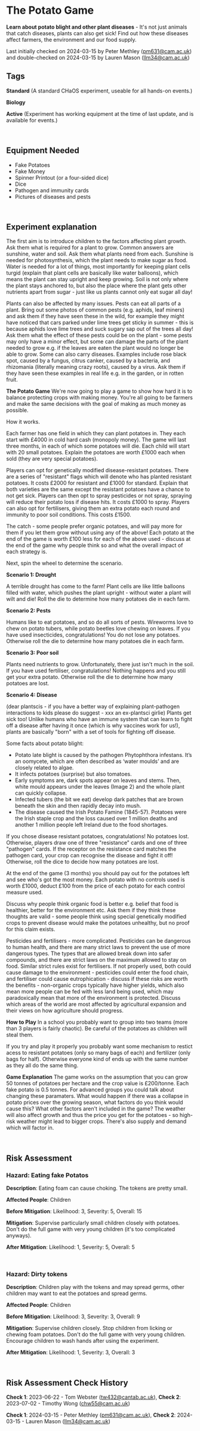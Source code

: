 # The Potato Game

**Learn about potato blight and other plant diseases** - It's not just animals that catch diseases, plants can also get sick! Find out how these diseases affect farmers, the environment and our food supply. 

Last initially checked on 2024-03-15 by Peter Methley (pm631@cam.ac.uk) and double-checked on 2024-03-15 by Lauren Mason (llm34@cam.ac.uk)

## Tags
<!--- Start Tags (DO NOT REMOVE THIS COMMENT) --->

**Standard** (A standard CHaOS experiment, useable for all hands-on events.)

**Biology**

**Active** (Experiment has working equipment at the time of last update, and is available for events.)
<!--- End Tags (DO NOT REMOVE THIS COMMENT) --->

<br/>

## Equipment Needed 
- Fake Potatoes
- Fake Money
- Spinner Printout (or a four-sided dice)
- Dice
- Pathogen and immunity cards
- Pictures of diseases and pests

<br/>

## Experiment explanation
The first aim is to introduce children to the factors affecting plant growth. Ask them what is required for a plant to grow. Common answers are sunshine, water and soil. Ask them what plants need from each. Sunshine is needed for photosynthesis, which the plant needs to make sugar as food. Water is needed for a lot of things, most importantly for keeping plant cells turgid (explain that plant cells are basically like water balloons), which means the plant can stay upright and keep growing. Soil is not only where the plant stays anchored to, but also the place where the plant gets other nutrients apart from sugar - just like us plants cannot only eat sugar all day!

Plants can also be affected by many issues. Pests can eat all parts of a plant. Bring out some photos of common pests (e.g. aphids, leaf miners) and ask them if they have seen these in the wild, for example they might have noticed that cars parked under lime trees get sticky in summer - this is because aphids love lime trees and suck sugary sap out of the trees all day! Ask them what the effect of these pests could be on the plant - some pests may only have a minor effect, but some can damage the parts of the plant needed to grow e.g. if the leaves are eaten the plant would no longer be able to grow. Some can also carry diseases. Examples include rose black spot, caused by a fungus, citrus canker, caused by a bacteria, and rhizomania (literally meaning crazy roots), caused by a virus. Ask them if they have seen these examples in real life e.g. in the garden, or in rotten fruit. 


**The Potato Game**
We're now going to play a game to show how hard it is to balance protecting crops with making money. You're all going to be farmers and make the same decisions with the goal of making as much money as possible.

How it works.

Each farmer has one field in which they can plant potatoes in.
They each start with £4000 in cold hard cash (monopoly money).
The game will last three months, in each of which some potatoes will die.
Each child will start with 20 small potatoes. Explain the potatoes are worth £1000 each when sold (they are very special potatoes).

Players can opt for genetically modified disease-resistant potatoes. There are a series of "resistant" flags which will denote who has planted resistant potatoes. It costs £2000 for resistant and £1000 for standard. Explain that both varieties are the same except the resistant potatoes have a chance to not get sick. 
Players can then opt to spray pesticides or not spray, spraying will reduce their potato loss if disease hits. It costs £1000 to spray.
Players can also opt for fertilisers, giving them an extra potato each round and immunity to poor soil conditions. This costs £1500. 

The catch - some people prefer organic potatoes, and will pay more for them if you let them grow without using any of the above! Each potato at the end of the game is worth £100 less for each of the above used - discuss at the end of the game why people think so and what the overall impact of each strategy is.

Next, spin the wheel to determine the scenario. 

**Scenario 1: Drought**

A terrible drought has come to the farm! Plant cells are like little balloons filled with water, which pushes the plant upright - without water a plant will wilt and die! Roll the die to determine how many potatoes die in each farm. 

**Scenario 2: Pests**

Humans like to eat potatoes, and so do all sorts of pests. Wireworms love to chew on potato tubers, while potato beetles love chewing on leaves. If you have used insecticides, congratulations! You do not lose any potatoes. Otherwise roll the die to determine how many potatoes die in each farm. 

**Scenario 3: Poor soil**

Plants need nutrients to grow. Unfortunately, there just isn't much in the soil. If you have used fertiliser, congratulations! Nothing happens and you still get your extra potato. Otherwise roll the die to determine how many potatoes are lost. 

**Scenario 4: Disease**

(dear plantscis - if you have a better way of explaining plant-pathogen interactions to kids please do suggest - xxx an ex-plantsci girlie)
Plants get sick too! Unlike humans who have an immune system that can learn to fight off a disease after having it once (which is why vaccines work for us!), plants are basically "born" with a set of tools for fighting off disease. 

Some facts about potato blight: 
- Potato late blight is caused by the pathogen Phytophthora infestans. It’s an oomycete, which are often described as ‘water moulds’ and are closely related to algae.
- It infects potatoes (surprise) but also tomatoes.
- Early symptoms are, dark spots appear on leaves and stems. Then, white mould appears under the leaves (Image 2) and the whole plant can quickly collapse.
- Infected tubers (the bit we eat) develop dark patches that are brown beneath the skin and then rapidly decay into mush.
- The disease caused the Irish Potato Famine (1845-57). Potatoes were the Irish staple crop and the loss caused over 1 million deaths and another 1 million people left Ireland due to the food shortages.

If you chose disease resistant potatoes, congratulations! No potatoes lost. Otherwise, players draw one of three "resistance" cards and one of three "pathogen" cards. If the receptor on the resistance card matches the pathogen card, your crop can recognise the disease and fight it off! Otherwise, roll the dice to decide how many potatoes are lost. 



At the end of the game (3 months) you should pay out for the potatoes left and see who's got the most money. Each potato with no controls used is worth £1000, deduct £100 from the price of each potato for each control measure used. 

Discuss why people think organic food is better e.g. belief that food is healthier, better for the environment etc. 
Ask them if they think these thoughts are valid - some people think using special genetically modified crops to prevent disease would make the potatoes unhealthy, but no proof for this claim exists. 

Pesticides and fertilisers - more complicated. Pesticides can be dangerous to human health, and there are many strict laws to prevent the use of more dangerous types. The types that are allowed break down into safer compounds, and there are strict laws on the maximum allowed to stay on food. Similar strict rules exist for fertilisers. If not properly used, both could cause damage to the environment - pesticides could enter the food chain, and fertiliser could cause eutrophication - discuss if these risks are worth the benefits - non-organic crops typically have higher yields, which also mean more people can be fed with less land being used, which may paradoxically mean that more of the environment is protected. Discuss which areas of the world are most affected by agricultural expansion and their views on how agriculture should progress. 


**How to Play**
In a school you probably want to group into two teams (more than 3 players is fairly chaotic). Be careful of the potatoes as children will steal them.

If you try and play it properly you probably want some mechanism to restict acess to resistant potatoes (only so many bags of each) and fertilizer (only bags for half). Otherwise everyone kind of ends up with the same number as they all do the same thing.

**Game Explanation** 
The game works on the assumption that you can grow 50 tonnes of potatoes per hectare and the crop value is £200/tonne. Each fake potato is 0.5 tonnes. For advanced groups you could talk about changing these paramaters. What would happen if there was a collapse in potato prices over the growing season, what factors do you think would cause this?
What other factors aren't included in the game? The weather will also affect growth and thus the price you get for the potatoes - so high-risk weather might lead to bigger crops.
There's also supply and demand which will factor in.


<br/>

## Risk Assessment

### **Hazard**: Eating fake Potatos

**Description**: Eating foam can cause choking. The tokens are pretty small.

**Affected People**: Children

**Before Mitigation**: Likelihood: 3, Severity: 5, Overall: 15

**Mitigation**: Supervise particularly small children closely with potatoes. Don't do the full game with very young children (it's too complicated anyways). 

**After Mitigation**: Likelihood: 1, Severity: 5, Overall: 5

<br/>

### **Hazard**: Dirty tokens 

**Description**: Children play with the tokens and may spread germs, other children may want to eat the potatoes and spread germs. 

**Affected People**: Children

**Before Mitigation**: Likelihood: 3, Severity: 3, Overall: 9

**Mitigation**: Supervise children closely. Stop children from licking or chewing foam potatoes. Don't do the full game with very young children. Encourage children to wash hands after using the experiment. 

**After Mitigation**: Likelihood: 1, Severity: 3, Overall: 3

<br/>

## Risk Assessment Check History 

**Check 1**: 2023-06-22 - Tom Webster (tw432@cantab.ac.uk), **Check 2**: 2023-07-02 - Timothy Wong (chw55@cam.ac.uk)

**Check 1**: 2024-03-15 - Peter Methley (pm631@cam.ac.uk), **Check 2**: 2024-03-15 - Lauren Mason (llm34@cam.ac.uk)
